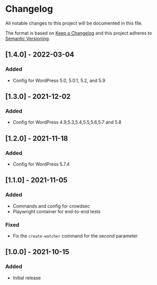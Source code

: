 # Changelog
All notable changes to this project will be documented in this file.

The format is based on [Keep a Changelog](http://keepachangelog.com/en/)
and this project adheres to [Semantic Versioning](http://semver.org/spec/v2.0.0.html).


## [1.4.0] - 2022-03-04

### Added
- Config for WordPress 5.0, 5.0.1, 5.2, and 5.9

## [1.3.0] - 2021-12-02

### Added
- Config for WordPress 4.9,5.3,5.4,5.5,5.6,5.7 and 5.8

## [1.2.0] - 2021-11-18

### Added
- Config for WordPress 5.7.4

## [1.1.0] - 2021-11-05

### Added
- Commands and config for crowdsec
- Playwright container for end-to-end tests

### Fixed
- Fix the `create-watcher` command for the second parameter

## [1.0.0] - 2021-10-15

### Added
- Initial release
